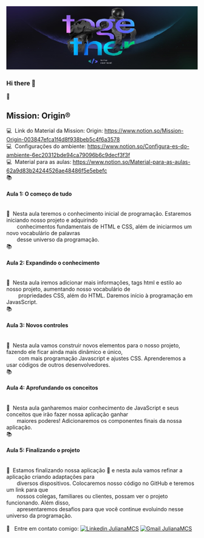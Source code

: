 <img width="auto" src="https://github.com/Julianamcs/OriginSix/blob/master/Img/bg.jpg">

### Hi there 👋

:rocket: <h2>Mission: Origin®</h2>

 :computer:  &nbsp;Link do Material da Mission: Origin: https://www.notion.so/Mission-Origin-003847efca1f4d8f938beb5c4f6a3578
 <br/> :computer: &nbsp;Configurações do ambiente: https://www.notion.so/Configura-es-do-ambiente-6ec20312bde94ca79096b6c9decf3f3f
 <br/> :computer: &nbsp;Material para as aulas: https://www.notion.so/Material-para-as-aulas-62a9d83b24244526ae48486f5e5ebefc
 <br/> 📚 <h4>Aula 1: O começo de tudo</h4>
 <br/> 📝 &nbsp;Nesta aula teremos o conhecimento inicial de programação. Estaremos iniciando nosso projeto e adquirindo 
 <br/> &nbsp; &nbsp; &nbsp; &nbsp;conhecimentos fundamentais de HTML e CSS, além de iniciarmos um novo vocabulário de palavras
 <br/> &nbsp; &nbsp; &nbsp; &nbsp;desse universo da programação.
 <br/> 📚 <h4>Aula 2: Expandindo o conhecimento </h4>
 <br/> 📝 &nbsp;Nesta aula iremos adicionar mais informações, tags html e estilo ao nosso projeto, aumentando nosso vocabulário de
 <br/> &nbsp; &nbsp; &nbsp; &nbsp; propriedades CSS, além do HTML. Daremos início à programação em JavasScript.
 <br/> 📚 <h4>Aula 3: Novos controles</h4>
 <br/> 📝 &nbsp;Nesta aula vamos construir novos elementos para o nosso projeto, fazendo ele ficar ainda mais dinâmico e único,
 <br/> &nbsp; &nbsp; &nbsp; &nbsp; com mais programação Javascript e ajustes CSS. Aprenderemos a usar códigos de outros desenvolvedores.
 <br/> 📚 <h4>Aula 4: Aprofundando os conceitos</h4>
 <br/> 📝 &nbsp;Nesta aula ganharemos maior conhecimento de JavaScript e seus conceitos que irão fazer nossa aplicação ganhar
 <br/> &nbsp; &nbsp; &nbsp; &nbsp;maiores poderes! Adicionaremos os componentes finais da nossa aplicação.
 <br/> 📚 <h4>Aula 5: Finalizando o projeto</h4>
 <br/> 📝 &nbsp;Estamos finalizando nossa aplicação 🎉 e nesta aula vamos refinar a aplicação criando adaptações para
 <br/> &nbsp; &nbsp; &nbsp; &nbsp;diversos dispositivos. Colocaremos nosso código no GitHub e teremos um link para que
 <br/> &nbsp; &nbsp; &nbsp; &nbsp;nossos colegas, familiares ou clientes, possam ver o projeto funcionando. Além disso,
 <br/> &nbsp; &nbsp; &nbsp; &nbsp;apresentaremos desafios para que você continue evoluindo nesse universo da programação.
 <br/>  <br/> :email: &nbsp; Entre em contato comigo: [![Linkedin JulianaMCS](https://img.shields.io/badge/-JulianaMCS-blue?style=flat-square&logo=Linkedin&logoColor=white&link=https://www.linkedin.com/in/julianamcs/)](https://www.linkedin.com/in/julianamcs/)
[![Gmail JulianaMCS](https://img.shields.io/badge/-JulianaMCS@gmail.com-c14438?style=flat-square&logo=Gmail&logoColor=white&link=mailto:julyanamcs@gmail.com)](mailto:julyanamcs@gmail.com)



